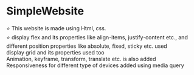 # SimpleWebsite
⭐️ This website is made using Html, css. <br>
⭐️ display flex and its properties like align-items, justify-content etc., and different position properties like absolute, fixed, sticky etc. used <br>
display grid and its properties used too <br>
Animation, keyframe, transform, translate etc. is also added <br>
Responsiveness for different type of devices added using media query
